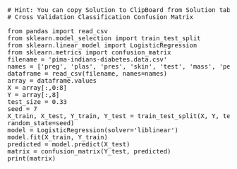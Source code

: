 <pre class="file" data-target="clipboard">
# Hint: You can copy Solution to ClipBoard from Solution tab in Step 4
# Cross Validation Classification Confusion Matrix

from pandas import read_csv
from sklearn.model_selection import train_test_split
from sklearn.linear_model import LogisticRegression
from sklearn.metrics import confusion_matrix
filename = 'pima-indians-diabetes.data.csv'
names = ['preg', 'plas', 'pres', 'skin', 'test', 'mass', 'pedi', 'age', 'class']
dataframe = read_csv(filename, names=names)
array = dataframe.values
X = array[:,0:8]
Y = array[:,8]
test_size = 0.33
seed = 7
X_train, X_test, Y_train, Y_test = train_test_split(X, Y, test_size=test_size,
random_state=seed)
model = LogisticRegression(solver='liblinear')
model.fit(X_train, Y_train)
predicted = model.predict(X_test)
matrix = confusion_matrix(Y_test, predicted)
print(matrix)
</pre>
